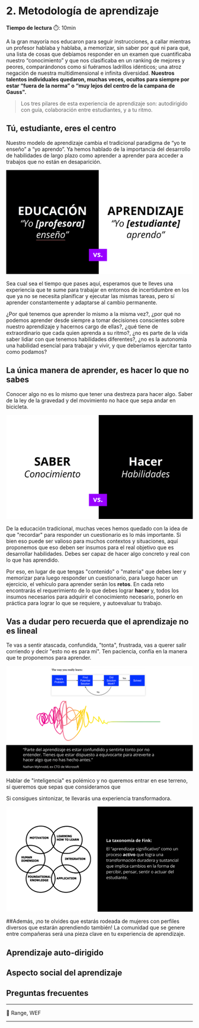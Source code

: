 # 2. Metodología de aprendizaje

**Tiempo de lectura** :stopwatch:: 10min

A la gran mayoría nos educaron para seguir instrucciones, a callar mientras un profesor hablaba y hablaba, a memorizar, sin saber por qué ni para qué, una lista de cosas que debíamos responder en un examen que cuantificaba nuestro “conocimiento” y que nos clasificaba en un ranking de mejores y peores, comparándonos como si fuéramos ladrillos idénticos; una atroz negación de nuestra multidimensional e infinita diversidad. **Nuestros talentos individuales quedaron, muchas veces, ocultos para siempre por estar “fuera de la norma” o “muy lejos del centro de la campana de Gauss".**

> Los tres pilares de esta experiencia de aprendizaje son: autodirigido con guía, colaboración entre estudiantes, y a tu ritmo.

## Tú, estudiante, eres el centro

Nuestro modelo de aprendizaje cambia el tradicional paradigma de “yo te enseño” a “yo aprendo”. Ya hemos hablado de la importancia del desarrollo de habilidades de largo plazo como aprender a aprender para acceder a trabajos que no están en desaparición.

![](../assets/2024-03-07-16-22-25-image.png)

Sea cual sea el tiempo que pases aquí, esperamos que te lleves una experiencia que te sume para trabajar en entornos de incertidumbre en los que ya no se necesita  planificar y ejecutar las mismas tareas, pero sí aprender constantemente y adaptarse al cambio permanente.

¿Por qué tenemos que aprender lo mismo a la misma vez?, ¿por qué no podemos aprender desde siempre a tomar decisiones conscientes sobre nuestro aprendizaje y hacernos cargo de ellas?, ¿qué tiene de extraordinario que cada quien aprenda a su ritmo?, ¿no es parte de la vida saber lidiar con que tenemos habilidades diferentes?, ¿no es la autonomía una habilidad esencial para trabajar y vivir, y que deberíamos ejercitar tanto como podamos?

## La única manera de aprender, es hacer lo que no sabes

Conocer algo no es lo mismo que tener una destreza para hacer algo. Saber de la ley de la gravedad y del movimiento no hace que sepa andar en bicicleta.

![](../assets/2024-03-07-16-25-14-image.png)

De la educación tradicional, muchas veces hemos quedado con la idea de que "recordar" para responder un cuestionario es lo más importante. Si bien eso puede ser valioso para muchos contextos y situaciones, aquí proponemos que eso deben ser insumos para el real objetivo que es desarrollar habilidades. Debes ser capaz de hacer algo concreto y real con lo que has aprendido.

Por eso, en lugar de que tengas "contenido" o "materia" que debes leer y memorizar para luego responder un cuestionario, para luego hacer un ejercicio, el vehículo para aprender serán los **retos**. En cada reto encontrarás el requerimiento de lo que debes lograr **hacer** y, todos los insumos necesarios para adquirir el conocimiento necesario,  ponerlo en práctica para lograr lo que se requiere, y autoevaluar tu trabajo. 

## Vas a dudar pero recuerda que el aprendizaje no es lineal

Te vas a sentir atascada, confundida, "tonta", frustrada, vas a querer salir corriendo y decir "esto no es para mí". Ten paciencia, confía en la manera que te proponemos para aprender. 

![](../assets/2024-03-07-16-25-59-image.png)

Hablar de "inteligencia" es polémico y no queremos entrar en ese terreno, sí queremos que sepas que consideramos que 

Si consigues sintonizar, te llevarás una experiencia transformadora.

![](../assets/2024-03-07-16-26-06-image.png)

##Además, ¡no te olvides que estarás rodeada de mujeres con perfiles diversos que estarán aprendiendo también! La comunidad que se genere entre compañeras será una pieza clave en tu experiencia de aprendizaje. 

## Aprendizaje auto-dirigido

## Aspecto social del aprendizaje

## Preguntas frecuentes

---

:seedling: Range, WEF

---
